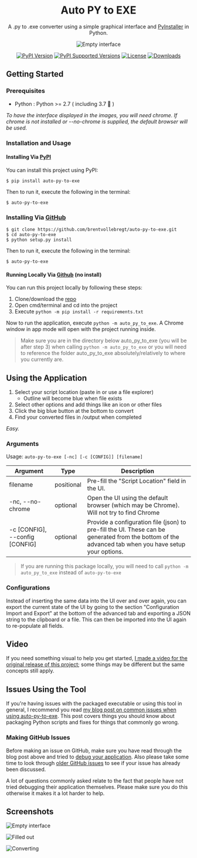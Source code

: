<h1 align="center">Auto PY to EXE</h1>
<p align="center">A .py to .exe converter using a simple graphical interface and <a href="http://www.pyinstaller.org/">PyInstaller</a> in Python.</p>

<p align="center">
    <img src="https://i.imgur.com/EuUlayC.png" alt="Empty interface">
</p>

<p align="center">
    <a href="https://pypi.org/project/auto-py-to-exe/"><img src="https://img.shields.io/pypi/v/auto-py-to-exe.svg" alt="PyPI Version"></a>
    <a href="https://pypi.org/project/auto-py-to-exe/"><img src="https://img.shields.io/pypi/pyversions/auto-py-to-exe.svg" alt="PyPI Supported Versions"></a>
    <a href="https://pypi.org/project/auto-py-to-exe/"><img src="https://img.shields.io/pypi/l/auto-py-to-exe.svg" alt="License"></a>
    <a href="http://pepy.tech/project/auto-py-to-exe"><img src="http://pepy.tech/badge/auto-py-to-exe" alt="Downloads"></a>
</p>

## Getting Started

### Prerequisites
 - Python : Python >= 2.7 ( including 3.7 🎉 )

*To have the interface displayed in the images, you will need chrome. If chrome is not installed or --no-chrome is supplied, the default browser will be used.*

### Installation and Usage
#### Installing Via [PyPI](https://pypi.org/project/auto-py-to-exe/)
You can install this project using PyPI:
```
$ pip install auto-py-to-exe
```
Then to run it, execute the following in the terminal:
```
$ auto-py-to-exe
```

### Installing Via [GitHub](https://github.com/brentvollebregt/auto-py-to-exe)
```
$ git clone https://github.com/brentvollebregt/auto-py-to-exe.git
$ cd auto-py-to-exe
$ python setup.py install
```
Then to run it, execute the following in the terminal:
```
$ auto-py-to-exe
```

#### Running Locally Via [Github](https://github.com/brentvollebregt/auto-py-to-exe) (no install)
You can run this project locally by following these steps:
1. Clone/download the [repo](https://github.com/brentvollebregt/auto-py-to-exe)
2. Open cmd/terminal and cd into the project
3. Execute ```python -m pip install -r requirements.txt```

Now to run the application, execute ```python -m auto_py_to_exe```. A Chrome window in app mode will open with the project running inside.

> Make sure you are in the directory below auto_py_to_exe (you will be after step 3) when calling `python -m auto_py_to_exe` or you will need to reference the folder auto_py_to_exe absolutely/relatively to where you currently are.

## Using the Application
1. Select your script location (paste in or use a file explorer)
    - Outline will become blue when file exists
2. Select other options and add things like an icon or other files
3. Click the big blue button at the bottom to convert
4. Find your converted files in /output when completed

*Easy.*

### Arguments
Usage: `auto-py-to-exe [-nc] [-c [CONFIG]] [filename]`

| Argument                       | Type       | Description                                                                                                                                          |
|--------------------------------|------------|------------------------------------------------------------------------------------------------------------------------------------------------------|
| filename                       | positional | Pre-fill the "Script Location" field in the UI.                                                                                                      |
| -nc, --no-chrome               | optional   | Open the UI using the default browser (which may be Chrome). Will not try to find Chrome                                                             |
| -c [CONFIG], --config [CONFIG] | optional   | Provide a configuration file (json) to pre-fill the UI. These can be generated from the bottom of the advanced tab when you have setup your options. |

> If you are running this package locally, you will need to call ```python -m auto_py_to_exe``` instead of ```auto-py-to-exe```

### Configurations
Instead of inserting the same data into the UI over and over again, you can export the current state of the UI by going to the section "Configuration Import and Export" at the bottom of the advanced tab and exporting a JSON string to the clipboard or a file. This can then be imported into the UI again to re-populate all fields.

## Video
If you need something visual to help you get started, [I made a video for the original release of this project](https://youtu.be/OZSZHmWSOeM); some things may be different but the same concepts still apply.

## Issues Using the Tool
If you're having issues with the packaged executable or using this tool in general, I recommend you read [my blog post on common issues when using auto-py-to-exe](https://nitratine.net/blog/post/issues-when-using-auto-py-to-exe/). This post covers things you should know about packaging Python scripts and fixes for things that commonly go wrong.

### Making GitHub Issues
Before making an issue on GitHub, make sure you have read through the blog post above and tried to [debug your application](https://nitratine.net/blog/post/issues-when-using-auto-py-to-exe/#debugging). Also please take some time to look through [older GitHub issues](https://github.com/brentvollebregt/auto-py-to-exe/issues?q=) to see if your issue has already been discussed.

A lot of questions commonly asked relate to the fact that people have not tried debugging their application themselves. Please make sure you do this otherwise it makes it a lot harder to help.

## Screenshots
![Empty interface](https://i.imgur.com/dd0LC2n.png)

![Filled out](https://i.imgur.com/f3TEnZI.png)

![Converting](https://i.imgur.com/MjdONcC.png)
